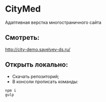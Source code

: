# CityMed

Адаптивная верстка многостраничного сайта 

## Смотреть:
<http://city-demo.savelyev-ds.ru/>

## Открыть локально:
* Скачать репозиторий;
* В консоли прописать команды:
```html
npm i
gulp
```
